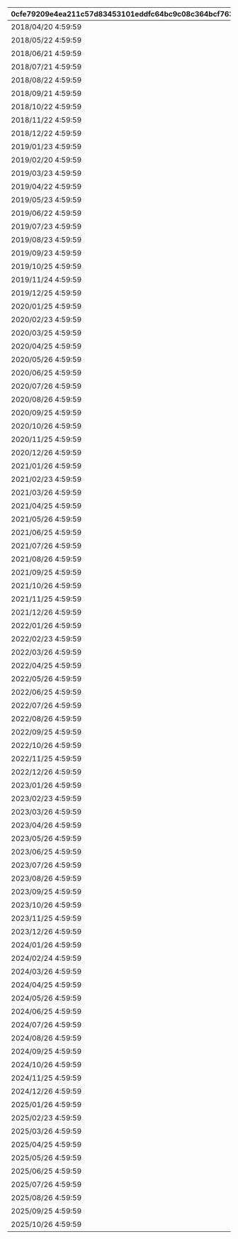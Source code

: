|0cfe79209e4ea211c57d83453101eddfc64bc9c08c364bcf763829f7d723d270|ddb10d749261c4567aef641c0541dfb04fccb24ff9a26dc48c2538dcd7c0a69f|06cada6580e5727da642b54ce8dffe1933b098edd79aa3f8fa6899fc9aeffd98|d20b40dc75ed86f3bc066d2d3e2bf46f826cdc1c81d6d10b8491a19b7a9babd9|98fbc6b6edf27b5b2705d285bc03a8da37e55d58bd419dfdaffb3bfb31470380|814488f0165cee73827f3436ca45f61f42625cfa053a5d9fc14333af2629be17|d4fe48ea6d097f1427d8394028d8fabf89fa842353d9688bde1e5f86f1fc565a|43751cf1b6d8876ee8a5edf25277411141e4f80f1f04c36920baecbda1a3db49|220630e307a389801cee766c7640afe2dfc3c2750fa972992e1c1ead02609c59|77ed6557d9f452e940c6320061d6dedf9b2f7b45212b1b28f6e74c7a9187811b|3e50f17f1289b597668a9356c72d4fa6f519f95b4ce07aea62386eaa6af34979|f54ccc116e5eb9fe8528f059316a14eb4b2f4c003c52684bb9859a0c863702f9|ab845e3418a9d8063c24af62ffa5309aded9ea8039f4e3da5913156a568dcb43|8b7108b223b90a223e537d592a26c5ea47aad65979ea65031dc15c4d07075fdb|a77c356cb8ff70cf4d6b7fae4f9e12795a94f5a2febe2aee8d7a5ae03c568aa4|996ad4a40f14e85de424b08617f033a342650d0e87aa0d73f4b40d41dd29bd5b|86142b86cf0d14935d0a47d0c7820cff71e8894f78c261956a168ef15939737a|eac9f0235716386a5fc399ce7703114db01d5c1995696d6d6c5dd65128f6c734|c70a10f14b1a1d1feca23a0baa3fb0399a825efddb1819594c292f15d898c133|480e2112c0e9c915371a57b1791cbb35e2483acc8b4973d88db70ee71b0231a3|
| --- | --- | --- | --- | --- | --- | --- | --- | --- | --- | --- | --- | --- | --- | --- | --- | --- | --- | --- | --- |
|2018/04/20 4:59:59|2018/04/01|0|40004|2018/04/20 4:59:59|クランバトル開始！クランメンバーと協力して\nモンスターを討伐しよう！|1001|2018/04/01|90|101011|25|0|2018/04/05 17:00:00|0|2018/03/31 23:59:59|1|クランバトル開始！キャラを育成して\nモンスターを討伐しよう！|0|101011|2018/03/21 5:00:00|
|2018/05/22 4:59:59|2018/05/01|0|40004|2018/05/22 4:59:59|クランメンバーと協力して\n強力なモンスターを討伐しよう！|1002|2018/05/01|90|101021|25|0|2018/05/02 17:00:00|0|2018/04/30 23:59:59|1|クランバトル開始！キャラを育成して\nモンスターを討伐しよう！|0|101021|2018/04/20 5:00:00|
|2018/06/21 4:59:59|2018/06/01|0|40004|2018/06/21 4:59:59|クランメンバーと協力して\n強力なモンスターを討伐しよう！|1003|2018/06/01|90|101042|25|0|2018/06/01 17:00:00|0|2018/05/31 23:59:59|1|クランバトル開始！キャラを育成して\nモンスターを討伐しよう！|0|101042|2018/05/22 5:00:00|
|2018/07/21 4:59:59|2018/07/01|0|40004|2018/07/21 4:59:59|クランメンバーと協力して\n強力なモンスターを討伐しよう！|1004|2018/07/01|90|101161|25|0|2018/07/02 17:00:00|0|2018/06/30 23:59:59|1|クランバトル開始！キャラを育成して\nモンスターを討伐しよう！|0|101161|2018/06/21 5:00:00|
|2018/08/22 4:59:59|2018/08/01|0|40004|2018/08/22 4:59:59|クランメンバーと協力して\n強力なモンスターを討伐しよう！|1005|2018/08/01|90|101171|25|0|2018/08/01 17:00:00|0|2018/07/31 23:59:59|1|クランバトル開始！キャラを育成して\nモンスターを討伐しよう！|0|101171|2018/07/21 5:00:00|
|2018/09/21 4:59:59|2018/09/01|0|40004|2018/09/21 4:59:59|クランメンバーと協力して\n強力なモンスターを討伐しよう！|1006|2018/09/01|90|101191|25|0|2018/09/03 17:00:00|0|2018/08/31 23:59:59|1|クランバトル開始！キャラを育成して\nモンスターを討伐しよう！|0|101191|2018/08/22 5:00:00|
|2018/10/22 4:59:59|2018/10/01|0|40004|2018/10/22 4:59:59|クランメンバーと協力して\n強力なモンスターを討伐しよう！|1007|2018/10/01|90|101202|25|0|2018/10/01 17:00:00|0|2018/09/30 23:59:59|1|クランバトル開始！キャラを育成して\nモンスターを討伐しよう！|0|101202|2018/09/21 5:00:00|
|2018/11/22 4:59:59|2018/11/01|0|40004|2018/11/22 4:59:59|クランメンバーと協力して\n強力なモンスターを討伐しよう！|1008|2018/11/01|90|101292|25|0|2018/11/01 17:00:00|0|2018/10/31 23:59:59|1|クランバトル開始！キャラを育成して\nモンスターを討伐しよう！|0|101292|2018/10/22 5:00:00|
|2018/12/22 4:59:59|2018/12/01|0|40004|2018/12/22 4:59:59|クランメンバーと協力して\n強力なモンスターを討伐しよう！|1009|2018/12/01|90|101302|25|0|2018/12/03 18:00:00|0|2018/11/30 23:59:59|1|クランバトル開始！キャラを育成して\nモンスターを討伐しよう！|0|101302|2018/11/22 5:00:00|
|2019/01/23 4:59:59|2018/12/31|0|40004|2019/01/23 4:59:59|クランメンバーと協力して\n強力なモンスターを討伐しよう！|1010|2018/12/31|90|101441|25|0|2018/12/31 15:00:00|0|2018/12/30 23:59:59|1|クランバトル開始！キャラを育成して\nモンスターを討伐しよう！|0|101441|2018/12/22 5:00:00|
|2019/02/20 4:59:59|2019/01/31|0|40004|2019/02/20 4:59:59|クランメンバーと協力して\n強力なモンスターを討伐しよう！|1011|2019/01/31|90|101452|25|0|2019/01/31 15:00:00|0|2019/01/30 23:59:59|1|クランバトル開始！キャラを育成して\nモンスターを討伐しよう！|0|101452|2019/01/23 5:00:00|
|2019/03/23 4:59:59|2019/02/28|0|40004|2019/03/23 4:59:59|クランメンバーと協力して\n強力なモンスターを討伐しよう！|1012|2019/02/28|90|101562|25|0|2019/02/28 15:00:00|0|2019/02/27 23:59:59|1|クランバトル開始！キャラを育成して\nモンスターを討伐しよう！|0|101562|2019/02/20 5:00:00|
|2019/04/22 4:59:59|2019/03/31|0|40004|2019/04/22 4:59:59|クランメンバーと協力して\n強力なモンスターを討伐しよう！|1013|2019/03/31|90|101011|25|0|2019/03/31 15:00:00|0|2019/03/30 23:59:59|1|クランバトル開始！キャラを育成して\nモンスターを討伐しよう！|0|101011|2019/03/23 5:00:00|
|2019/05/23 4:59:59|2019/04/30|0|40004|2019/05/23 4:59:59|クランメンバーと協力して\n強力なモンスターを討伐しよう！|1014|2019/04/30|90|101021|25|0|2019/04/30 15:00:00|0|2019/04/29 23:59:59|1|クランバトル開始！キャラを育成して\nモンスターを討伐しよう！|0|101021|2019/04/22 5:00:00|
|2019/06/22 4:59:59|2019/05/31|0|40004|2019/06/22 4:59:59|クランメンバーと協力して\n強力なモンスターを討伐しよう！|1015|2019/05/31|90|101042|25|0|2019/05/31 15:00:00|0|2019/05/30 23:59:59|1|クランバトル開始！キャラを育成して\nモンスターを討伐しよう！|0|101042|2019/05/23 5:00:00|
|2019/07/23 4:59:59|2019/06/30|0|40004|2019/07/23 4:59:59|クランメンバーと協力して\n強力なモンスターを討伐しよう！|1016|2019/06/30|90|101162|25|0|2019/06/30 15:00:00|0|2019/06/29 23:59:59|1|クランバトル開始！キャラを育成して\nモンスターを討伐しよう！|0|101162|2019/06/22 5:00:00|
|2019/08/23 4:59:59|2019/07/31|0|40004|2019/08/23 4:59:59|クランメンバーと協力して\n強力なモンスターを討伐しよう！|1017|2019/07/31|90|101172|25|0|2019/07/31 15:00:00|0|2019/07/30 23:59:59|1|クランバトル開始！キャラを育成して\nモンスターを討伐しよう！|0|101172|2019/07/23 5:00:00|
|2019/09/23 4:59:59|2019/08/31|0|40004|2019/09/23 4:59:59|クランメンバーと協力して\n強力なモンスターを討伐しよう！|1018|2019/08/31|90|101192|25|0|2019/08/31 15:00:00|0|2019/08/30 23:59:59|1|クランバトル開始！キャラを育成して\nモンスターを討伐しよう！|0|101192|2019/08/23 5:00:00|
|2019/10/25 4:59:59|2019/09/30|0|40004|2019/10/25 4:59:59|クランメンバーと協力して\n強力なモンスターを討伐しよう！|1019|2019/09/30|90|101202|25|0|2019/09/30 15:00:00|0|2019/09/29 23:59:59|1|クランバトル開始！キャラを育成して\nモンスターを討伐しよう！|0|101202|2019/09/23 5:00:00|
|2019/11/24 4:59:59|2019/10/31|0|40004|2019/11/24 4:59:59|クランメンバーと協力して\n強力なモンスターを討伐しよう！|1020|2019/10/31|90|101292|25|0|2019/10/31 15:00:00|0|2019/10/30 23:59:59|1|クランバトル開始！キャラを育成して\nモンスターを討伐しよう！|0|101292|2019/10/25 5:00:00|
|2019/12/25 4:59:59|2019/11/30|0|40004|2019/12/25 4:59:59|クランメンバーと協力して\n強力なモンスターを討伐しよう！|1021|2019/11/30|90|101302|25|0|2019/11/30 15:00:00|0|2019/11/29 23:59:59|1|クランバトル開始！キャラを育成して\nモンスターを討伐しよう！|0|101302|2019/11/24 5:00:00|
|2020/01/25 4:59:59|2019/12/31|0|40004|2020/01/25 4:59:59|クランメンバーと協力して\n強力なモンスターを討伐しよう！|1022|2019/12/31|90|101441|25|0|2019/12/31 15:00:00|0|2019/12/30 23:59:59|1|クランバトル開始！キャラを育成して\nモンスターを討伐しよう！|0|101441|2019/12/25 5:00:00|
|2020/02/23 4:59:59|2020/01/31|0|40004|2020/02/23 4:59:59|クランメンバーと協力して\n強力なモンスターを討伐しよう！|1023|2020/01/31|90|101452|25|0|2020/01/31 15:00:00|0|2020/01/30 23:59:59|1|クランバトル開始！キャラを育成して\nモンスターを討伐しよう！|0|101452|2020/01/25 5:00:00|
|2020/03/25 4:59:59|2020/02/29|0|40004|2020/03/25 4:59:59|クランメンバーと協力して\n強力なモンスターを討伐しよう！|1024|2020/02/29|90|101562|25|0|2020/02/29 15:00:00|0|2020/02/28 23:59:59|1|クランバトル開始！キャラを育成して\nモンスターを討伐しよう！|0|101562|2020/02/23 5:00:00|
|2020/04/25 4:59:59|2020/03/31|0|40004|2020/04/25 4:59:59|クランメンバーと協力して\n強力なモンスターを討伐しよう！|1025|2020/03/31|90|101011|25|0|2020/03/31 15:00:00|0|2020/03/30 23:59:59|1|クランバトル開始！キャラを育成して\nモンスターを討伐しよう！|0|101011|2020/03/25 5:00:00|
|2020/05/26 4:59:59|2020/04/30|0|40004|2020/05/26 4:59:59|クランメンバーと協力して\n強力なモンスターを討伐しよう！|1026|2020/04/30|90|101021|25|0|2020/04/30 15:00:00|0|2020/04/29 23:59:59|1|クランバトル開始！キャラを育成して\nモンスターを討伐しよう！|0|101021|2020/04/25 5:00:00|
|2020/06/25 4:59:59|2020/05/31|0|40004|2020/06/25 4:59:59|クランメンバーと協力して\n強力なモンスターを討伐しよう！|1027|2020/05/31|90|101042|25|0|2020/05/31 15:00:00|0|2020/05/30 23:59:59|1|クランバトル開始！キャラを育成して\nモンスターを討伐しよう！|0|101042|2020/05/26 5:00:00|
|2020/07/26 4:59:59|2020/06/30|0|40004|2020/07/26 4:59:59|クランメンバーと協力して\n強力なモンスターを討伐しよう！|1028|2020/06/30|90|101162|25|0|2020/06/30 15:00:00|0|2020/06/29 23:59:59|1|クランバトル開始！キャラを育成して\nモンスターを討伐しよう！|0|101162|2020/06/25 5:00:00|
|2020/08/26 4:59:59|2020/07/31|0|40004|2020/08/26 4:59:59|クランメンバーと協力して\n強力なモンスターを討伐しよう！|1029|2020/07/31|90|101172|25|0|2020/07/31 15:00:00|0|2020/07/30 23:59:59|1|クランバトル開始！キャラを育成して\nモンスターを討伐しよう！|0|101172|2020/07/26 5:00:00|
|2020/09/25 4:59:59|2020/08/31|0|40004|2020/09/25 4:59:59|クランメンバーと協力して\n強力なモンスターを討伐しよう！|1030|2020/08/31|90|101192|25|0|2020/08/31 15:00:00|0|2020/08/30 23:59:59|1|クランバトル開始！キャラを育成して\nモンスターを討伐しよう！|0|101192|2020/08/26 5:00:00|
|2020/10/26 4:59:59|2020/09/30|0|40004|2020/10/26 4:59:59|クランメンバーと協力して\n強力なモンスターを討伐しよう！|1031|2020/09/30|90|101202|25|0|2020/09/30 15:00:00|0|2020/09/29 23:59:59|1|クランバトル開始！キャラを育成して\nモンスターを討伐しよう！|0|101202|2020/09/25 5:00:00|
|2020/11/25 4:59:59|2020/10/31|0|40004|2020/11/25 4:59:59|クランメンバーと協力して\n強力なモンスターを討伐しよう！|1032|2020/10/31|90|101292|25|0|2020/10/31 15:00:00|0|2020/10/30 23:59:59|1|クランバトル開始！キャラを育成して\nモンスターを討伐しよう！|0|101292|2020/10/26 5:00:00|
|2020/12/26 4:59:59|2020/11/30|0|40004|2020/12/26 4:59:59|クランメンバーと協力して\n強力なモンスターを討伐しよう！|1033|2020/11/30|90|101302|25|0|2020/11/30 15:00:00|0|2020/11/29 23:59:59|1|クランバトル開始！キャラを育成して\nモンスターを討伐しよう！|0|101302|2020/11/25 5:00:00|
|2021/01/26 4:59:59|2020/12/31|0|40004|2021/01/26 4:59:59|クランメンバーと協力して\n強力なモンスターを討伐しよう！|1034|2020/12/31|90|101441|25|0|2020/12/31 15:00:00|0|2020/12/30 23:59:59|1|クランバトル開始！キャラを育成して\nモンスターを討伐しよう！|0|101441|2020/12/26 5:00:00|
|2021/02/23 4:59:59|2021/01/31|0|40004|2021/02/23 4:59:59|クランメンバーと協力して\n強力なモンスターを討伐しよう！|1035|2021/01/31|90|101452|25|0|2021/01/31 15:00:00|0|2021/01/30 23:59:59|1|クランバトル開始！キャラを育成して\nモンスターを討伐しよう！|0|101452|2021/01/26 5:00:00|
|2021/03/26 4:59:59|2021/02/28|0|40004|2021/03/26 4:59:59|クランメンバーと協力して\n強力なモンスターを討伐しよう！|1036|2021/02/28|90|101562|25|0|2021/02/28 15:00:00|0|2021/02/27 23:59:59|1|クランバトル開始！キャラを育成して\nモンスターを討伐しよう！|0|101562|2021/02/23 5:00:00|
|2021/04/25 4:59:59|2021/03/31|0|40004|2021/04/25 4:59:59|クランメンバーと協力して\n強力なモンスターを討伐しよう！|1037|2021/03/31|90|101011|25|0|2021/03/31 15:00:00|0|2021/03/30 23:59:59|1|クランバトル開始！キャラを育成して\nモンスターを討伐しよう！|0|101011|2021/03/26 5:00:00|
|2021/05/26 4:59:59|2021/04/30|0|40004|2021/05/26 4:59:59|クランメンバーと協力して\n強力なモンスターを討伐しよう！|1038|2021/04/30|90|101021|25|0|2021/04/30 15:00:00|0|2021/04/29 23:59:59|1|クランバトル開始！キャラを育成して\nモンスターを討伐しよう！|0|101021|2021/04/25 5:00:00|
|2021/06/25 4:59:59|2021/05/31|0|40004|2021/06/25 4:59:59|クランメンバーと協力して\n強力なモンスターを討伐しよう！|1039|2021/05/31|90|101042|25|0|2021/05/31 15:00:00|0|2021/05/30 23:59:59|1|クランバトル開始！キャラを育成して\nモンスターを討伐しよう！|0|101042|2021/05/26 5:00:00|
|2021/07/26 4:59:59|2021/06/30|0|40004|2021/07/26 4:59:59|クランメンバーと協力して\n強力なモンスターを討伐しよう！|1040|2021/06/30|90|101162|25|0|2021/06/30 15:00:00|0|2021/06/29 23:59:59|1|クランバトル開始！キャラを育成して\nモンスターを討伐しよう！|0|101162|2021/06/25 5:00:00|
|2021/08/26 4:59:59|2021/07/31|0|40004|2021/08/26 4:59:59|クランメンバーと協力して\n強力なモンスターを討伐しよう！|1041|2021/07/31|90|101172|25|0|2021/07/31 15:00:00|0|2021/07/30 23:59:59|1|クランバトル開始！キャラを育成して\nモンスターを討伐しよう！|0|101172|2021/07/26 5:00:00|
|2021/09/25 4:59:59|2021/08/31|0|40004|2021/09/25 4:59:59|クランメンバーと協力して\n強力なモンスターを討伐しよう！|1042|2021/08/31|90|101192|25|0|2021/08/31 15:00:00|0|2021/08/30 23:59:59|1|クランバトル開始！キャラを育成して\nモンスターを討伐しよう！|0|101192|2021/08/26 5:00:00|
|2021/10/26 4:59:59|2021/09/30|0|40004|2021/10/26 4:59:59|クランメンバーと協力して\n強力なモンスターを討伐しよう！|1043|2021/09/30|90|101202|25|0|2021/09/30 15:00:00|0|2021/09/29 23:59:59|1|クランバトル開始！キャラを育成して\nモンスターを討伐しよう！|0|101202|2021/09/25 5:00:00|
|2021/11/25 4:59:59|2021/10/31|0|40004|2021/11/25 4:59:59|クランメンバーと協力して\n強力なモンスターを討伐しよう！|1044|2021/10/31|90|101292|25|0|2021/10/31 15:00:00|0|2021/10/30 23:59:59|1|クランバトル開始！キャラを育成して\nモンスターを討伐しよう！|0|101292|2021/10/26 5:00:00|
|2021/12/26 4:59:59|2021/11/30|0|40004|2021/12/26 4:59:59|クランメンバーと協力して\n強力なモンスターを討伐しよう！|1045|2021/11/30|90|101302|25|0|2021/11/30 15:00:00|0|2021/11/29 23:59:59|1|クランバトル開始！キャラを育成して\nモンスターを討伐しよう！|0|101302|2021/11/25 5:00:00|
|2022/01/26 4:59:59|2021/12/31|0|40004|2022/01/26 4:59:59|クランメンバーと協力して\n強力なモンスターを討伐しよう！|1046|2021/12/31|90|101441|25|0|2021/12/31 15:00:00|0|2021/12/30 23:59:59|1|クランバトル開始！キャラを育成して\nモンスターを討伐しよう！|0|101441|2021/12/26 5:00:00|
|2022/02/23 4:59:59|2022/01/31|0|40004|2022/02/23 4:59:59|クランメンバーと協力して\n強力なモンスターを討伐しよう！|1047|2022/01/31|90|101452|25|0|2022/01/31 15:00:00|0|2022/01/30 23:59:59|1|クランバトル開始！キャラを育成して\nモンスターを討伐しよう！|0|101452|2022/01/26 5:00:00|
|2022/03/26 4:59:59|2022/02/28|0|40004|2022/03/26 4:59:59|クランメンバーと協力して\n強力なモンスターを討伐しよう！|1048|2022/02/28|90|101562|25|0|2022/02/28 15:00:00|0|2022/02/27 23:59:59|1|クランバトル開始！キャラを育成して\nモンスターを討伐しよう！|0|101562|2022/02/23 5:00:00|
|2022/04/25 4:59:59|2022/03/31|0|40004|2022/04/25 4:59:59|クランメンバーと協力して\n強力なモンスターを討伐しよう！|1049|2022/03/31|90|101011|25|0|2022/03/31 15:00:00|0|2022/03/30 23:59:59|1|クランバトル開始！キャラを育成して\nモンスターを討伐しよう！|0|101011|2022/03/26 5:00:00|
|2022/05/26 4:59:59|2022/04/30|0|40004|2022/05/26 4:59:59|クランメンバーと協力して\n強力なモンスターを討伐しよう！|1050|2022/04/30|90|101021|25|0|2022/04/30 15:00:00|0|2022/04/29 23:59:59|1|クランバトル開始！キャラを育成して\nモンスターを討伐しよう！|0|101021|2022/04/25 5:00:00|
|2022/06/25 4:59:59|2022/05/31|0|40004|2022/06/25 4:59:59|クランメンバーと協力して\n強力なモンスターを討伐しよう！|1051|2022/05/31|90|101042|25|0|2022/05/31 15:00:00|0|2022/05/30 23:59:59|1|クランバトル開始！キャラを育成して\nモンスターを討伐しよう！|0|101042|2022/05/26 5:00:00|
|2022/07/26 4:59:59|2022/06/30|0|40004|2022/07/26 4:59:59|クランメンバーと協力して\n強力なモンスターを討伐しよう！|1052|2022/06/30|90|101162|25|0|2022/06/30 15:00:00|0|2022/06/29 23:59:59|1|クランバトル開始！キャラを育成して\nモンスターを討伐しよう！|0|101162|2022/06/25 5:00:00|
|2022/08/26 4:59:59|2022/07/31|0|40004|2022/08/26 4:59:59|クランメンバーと協力して\n強力なモンスターを討伐しよう！|1053|2022/07/31|90|101172|25|0|2022/07/31 15:00:00|0|2022/07/30 23:59:59|1|クランバトル開始！キャラを育成して\nモンスターを討伐しよう！|0|101172|2022/07/26 5:00:00|
|2022/09/25 4:59:59|2022/08/31|0|40004|2022/09/25 4:59:59|クランメンバーと協力して\n強力なモンスターを討伐しよう！|1054|2022/08/31|90|101192|25|0|2022/08/31 15:00:00|0|2022/08/30 23:59:59|1|クランバトル開始！キャラを育成して\nモンスターを討伐しよう！|0|101192|2022/08/26 5:00:00|
|2022/10/26 4:59:59|2022/09/30|0|40004|2022/10/26 4:59:59|クランメンバーと協力して\n強力なモンスターを討伐しよう！|1055|2022/09/30|90|101202|25|0|2022/09/30 15:00:00|0|2022/09/29 23:59:59|1|クランバトル開始！キャラを育成して\nモンスターを討伐しよう！|0|101202|2022/09/25 5:00:00|
|2022/11/25 4:59:59|2022/10/31|0|40004|2022/11/25 4:59:59|クランメンバーと協力して\n強力なモンスターを討伐しよう！|1056|2022/10/31|90|101292|25|0|2022/10/31 15:00:00|0|2022/10/30 23:59:59|1|クランバトル開始！キャラを育成して\nモンスターを討伐しよう！|0|101292|2022/10/26 5:00:00|
|2022/12/26 4:59:59|2022/11/30|0|40004|2022/12/26 4:59:59|クランメンバーと協力して\n強力なモンスターを討伐しよう！|1057|2022/11/30|90|101302|25|0|2022/11/30 15:00:00|0|2022/11/29 23:59:59|1|クランバトル開始！キャラを育成して\nモンスターを討伐しよう！|0|101302|2022/11/25 5:00:00|
|2023/01/26 4:59:59|2022/12/31|0|40004|2023/01/26 4:59:59|クランメンバーと協力して\n強力なモンスターを討伐しよう！|1058|2022/12/31|90|101441|25|0|2022/12/31 15:00:00|0|2022/12/30 23:59:59|1|クランバトル開始！キャラを育成して\nモンスターを討伐しよう！|0|101441|2022/12/26 5:00:00|
|2023/02/23 4:59:59|2023/01/31|0|40004|2023/02/23 4:59:59|クランメンバーと協力して\n強力なモンスターを討伐しよう！|1059|2023/01/31|90|101452|25|0|2023/01/31 15:00:00|0|2023/01/30 23:59:59|1|クランバトル開始！キャラを育成して\nモンスターを討伐しよう！|0|101452|2023/01/26 5:00:00|
|2023/03/26 4:59:59|2023/02/28|0|40004|2023/03/26 4:59:59|クランメンバーと協力して\n強力なモンスターを討伐しよう！|1060|2023/02/28|90|101562|25|0|2023/02/28 15:00:00|0|2023/02/27 23:59:59|1|クランバトル開始！キャラを育成して\nモンスターを討伐しよう！|0|101562|2023/02/23 5:00:00|
|2023/04/26 4:59:59|2023/03/31|0|40004|2023/04/26 4:59:59|クランメンバーと協力して\n強力なモンスターを討伐しよう！|1061|2023/03/31|90|101011|25|0|2023/03/31 15:00:00|0|2023/03/30 23:59:59|1|クランバトル開始！キャラを育成して\nモンスターを討伐しよう！|0|101011|2023/03/26 5:00:00|
|2023/05/26 4:59:59|2023/04/30|0|40004|2023/05/26 4:59:59|クランメンバーと協力して\n強力なモンスターを討伐しよう！|1063|2023/04/30|90|101021|25|0|2023/04/30 15:00:00|0|2023/04/29 23:59:59|1|クランバトル開始！キャラを育成して\nモンスターを討伐しよう！|0|101021|2023/04/26 5:00:00|
|2023/06/25 4:59:59|2023/05/31|0|40004|2023/06/25 4:59:59|クランメンバーと協力して\n強力なモンスターを討伐しよう！|1064|2023/05/31|90|101042|25|0|2023/05/31 15:00:00|0|2023/05/30 23:59:59|1|クランバトル開始！キャラを育成して\nモンスターを討伐しよう！|0|101042|2023/05/26 5:00:00|
|2023/07/26 4:59:59|2023/06/30|0|40004|2023/07/26 4:59:59|クランメンバーと協力して\n強力なモンスターを討伐しよう！|1065|2023/06/30|90|101162|25|0|2023/06/30 15:00:00|0|2023/06/29 23:59:59|1|クランバトル開始！キャラを育成して\nモンスターを討伐しよう！|0|101162|2023/06/25 5:00:00|
|2023/08/26 4:59:59|2023/07/31|0|40004|2023/08/26 4:59:59|クランメンバーと協力して\n強力なモンスターを討伐しよう！|1066|2023/07/31|90|101172|25|0|2023/07/31 15:00:00|0|2023/07/30 23:59:59|1|クランバトル開始！キャラを育成して\nモンスターを討伐しよう！|0|101172|2023/07/26 5:00:00|
|2023/09/25 4:59:59|2023/08/31|0|40004|2023/09/25 4:59:59|クランメンバーと協力して\n強力なモンスターを討伐しよう！|1067|2023/08/31|90|101192|25|0|2023/08/31 15:00:00|0|2023/08/30 23:59:59|1|クランバトル開始！キャラを育成して\nモンスターを討伐しよう！|0|101192|2023/08/26 5:00:00|
|2023/10/26 4:59:59|2023/09/30|0|40004|2023/10/26 4:59:59|クランメンバーと協力して\n強力なモンスターを討伐しよう！|1068|2023/09/30|90|101202|25|0|2023/09/30 15:00:00|0|2023/09/29 23:59:59|1|クランバトル開始！キャラを育成して\nモンスターを討伐しよう！|0|101202|2023/09/25 5:00:00|
|2023/11/25 4:59:59|2023/10/31|0|40004|2023/11/25 4:59:59|クランメンバーと協力して\n強力なモンスターを討伐しよう！|1069|2023/10/31|90|101292|25|0|2023/10/31 15:00:00|0|2023/10/30 23:59:59|1|クランバトル開始！キャラを育成して\nモンスターを討伐しよう！|0|101292|2023/10/26 5:00:00|
|2023/12/26 4:59:59|2023/11/30|0|40004|2023/12/26 4:59:59|クランメンバーと協力して\n強力なモンスターを討伐しよう！|1070|2023/11/30|90|101302|25|0|2023/11/30 15:00:00|0|2023/11/29 23:59:59|1|クランバトル開始！キャラを育成して\nモンスターを討伐しよう！|0|101302|2023/11/25 5:00:00|
|2024/01/26 4:59:59|2023/12/31|0|40004|2024/01/26 4:59:59|クランメンバーと協力して\n強力なモンスターを討伐しよう！|1071|2023/12/31|90|101441|25|0|2023/12/31 15:00:00|0|2023/12/30 23:59:59|1|クランバトル開始！キャラを育成して\nモンスターを討伐しよう！|0|101441|2023/12/26 5:00:00|
|2024/02/24 4:59:59|2024/01/31|0|40004|2024/02/24 4:59:59|クランメンバーと協力して\n強力なモンスターを討伐しよう！|1072|2024/01/31|90|101452|25|0|2024/01/31 15:00:00|0|2024/01/30 23:59:59|1|クランバトル開始！キャラを育成して\nモンスターを討伐しよう！|0|101452|2024/01/26 5:00:00|
|2024/03/26 4:59:59|2024/02/29|0|40004|2024/03/26 4:59:59|クランメンバーと協力して\n強力なモンスターを討伐しよう！|1073|2024/02/29|90|101562|25|0|2024/02/29 15:00:00|0|2024/02/28 23:59:59|1|クランバトル開始！キャラを育成して\nモンスターを討伐しよう！|0|101562|2024/02/24 5:00:00|
|2024/04/25 4:59:59|2024/03/31|0|40004|2024/04/25 4:59:59|クランメンバーと協力して\n強力なモンスターを討伐しよう！|1074|2024/03/31|90|101011|25|0|2024/03/31 15:00:00|0|2024/03/30 23:59:59|1|クランバトル開始！キャラを育成して\nモンスターを討伐しよう！|0|101011|2024/03/26 5:00:00|
|2024/05/26 4:59:59|2024/04/30|0|40004|2024/05/26 4:59:59|クランメンバーと協力して\n強力なモンスターを討伐しよう！|1075|2024/04/30|90|101021|25|0|2024/04/30 15:00:00|0|2024/04/29 23:59:59|1|クランバトル開始！キャラを育成して\nモンスターを討伐しよう！|0|101021|2024/04/25 5:00:00|
|2024/06/25 4:59:59|2024/05/31|0|40004|2024/06/25 4:59:59|クランメンバーと協力して\n強力なモンスターを討伐しよう！|1076|2024/05/31|90|101042|25|0|2024/05/31 15:00:00|0|2024/05/30 23:59:59|1|クランバトル開始！キャラを育成して\nモンスターを討伐しよう！|0|101042|2024/05/26 5:00:00|
|2024/07/26 4:59:59|2024/06/30|0|40004|2024/07/26 4:59:59|クランメンバーと協力して\n強力なモンスターを討伐しよう！|1077|2024/06/30|90|101162|25|0|2024/06/30 15:00:00|0|2024/06/29 23:59:59|1|クランバトル開始！キャラを育成して\nモンスターを討伐しよう！|0|101162|2024/06/25 5:00:00|
|2024/08/26 4:59:59|2024/07/31|0|40004|2024/08/26 4:59:59|クランメンバーと協力して\n強力なモンスターを討伐しよう！|1078|2024/07/31|90|101172|25|0|2024/07/31 15:00:00|0|2024/07/30 23:59:59|1|クランバトル開始！キャラを育成して\nモンスターを討伐しよう！|0|101172|2024/07/26 5:00:00|
|2024/09/25 4:59:59|2024/08/31|0|40004|2024/09/25 4:59:59|クランメンバーと協力して\n強力なモンスターを討伐しよう！|1079|2024/08/31|90|101192|25|0|2024/08/31 15:00:00|0|2024/08/30 23:59:59|1|クランバトル開始！キャラを育成して\nモンスターを討伐しよう！|0|101192|2024/08/26 5:00:00|
|2024/10/26 4:59:59|2024/09/30|0|40004|2024/10/26 4:59:59|クランメンバーと協力して\n強力なモンスターを討伐しよう！|1080|2024/09/30|90|101202|25|0|2024/09/30 15:00:00|0|2024/09/29 23:59:59|1|クランバトル開始！キャラを育成して\nモンスターを討伐しよう！|0|101202|2024/09/25 5:00:00|
|2024/11/25 4:59:59|2024/10/31|0|40004|2024/11/25 4:59:59|クランメンバーと協力して\n強力なモンスターを討伐しよう！|1081|2024/10/31|90|101292|25|0|2024/10/31 15:00:00|0|2024/10/30 23:59:59|1|クランバトル開始！キャラを育成して\nモンスターを討伐しよう！|0|101292|2024/10/26 5:00:00|
|2024/12/26 4:59:59|2024/11/30|0|40004|2024/12/26 4:59:59|クランメンバーと協力して\n強力なモンスターを討伐しよう！|1082|2024/11/30|90|101302|25|0|2024/11/30 15:00:00|0|2024/11/29 23:59:59|1|クランバトル開始！キャラを育成して\nモンスターを討伐しよう！|0|101302|2024/11/25 5:00:00|
|2025/01/26 4:59:59|2024/12/31|0|40004|2025/01/26 4:59:59|クランメンバーと協力して\n強力なモンスターを討伐しよう！|1083|2024/12/31|90|101441|25|0|2024/12/31 15:00:00|0|2024/12/30 23:59:59|1|クランバトル開始！キャラを育成して\nモンスターを討伐しよう！|0|101441|2024/12/26 5:00:00|
|2025/02/23 4:59:59|2025/01/31|0|40004|2025/02/23 4:59:59|クランメンバーと協力して\n強力なモンスターを討伐しよう！|1084|2025/01/31|90|101452|25|0|2025/01/31 15:00:00|0|2025/01/30 23:59:59|1|クランバトル開始！キャラを育成して\nモンスターを討伐しよう！|0|101452|2025/01/26 5:00:00|
|2025/03/26 4:59:59|2025/02/28|0|40004|2025/03/26 4:59:59|クランメンバーと協力して\n強力なモンスターを討伐しよう！|1085|2025/02/28|90|101562|25|0|2025/02/28 15:00:00|0|2025/02/27 23:59:59|1|クランバトル開始！キャラを育成して\nモンスターを討伐しよう！|0|101562|2025/02/23 5:00:00|
|2025/04/25 4:59:59|2025/03/31|0|40004|2025/04/25 4:59:59|クランメンバーと協力して\n強力なモンスターを討伐しよう！|1086|2025/03/31|90|101011|25|0|2025/03/31 15:00:00|0|2025/03/30 23:59:59|1|クランバトル開始！キャラを育成して\nモンスターを討伐しよう！|0|101011|2025/03/26 5:00:00|
|2025/05/26 4:59:59|2025/04/30|0|40004|2025/05/26 4:59:59|クランメンバーと協力して\n強力なモンスターを討伐しよう！|1087|2025/04/30|90|101021|25|0|2025/04/30 15:00:00|0|2025/04/29 23:59:59|1|クランバトル開始！キャラを育成して\nモンスターを討伐しよう！|0|101021|2025/04/25 5:00:00|
|2025/06/25 4:59:59|2025/05/31|0|40004|2025/06/25 4:59:59|クランメンバーと協力して\n強力なモンスターを討伐しよう！|1088|2025/05/31|90|101042|25|0|2025/05/31 15:00:00|0|2025/05/30 23:59:59|1|クランバトル開始！キャラを育成して\nモンスターを討伐しよう！|0|101042|2025/05/26 5:00:00|
|2025/07/26 4:59:59|2025/06/30|0|40004|2025/07/26 4:59:59|クランメンバーと協力して\n強力なモンスターを討伐しよう！|1089|2025/06/30|90|101162|25|0|2025/06/30 15:00:00|0|2025/06/29 23:59:59|1|クランバトル開始！キャラを育成して\nモンスターを討伐しよう！|0|101162|2025/06/25 5:00:00|
|2025/08/26 4:59:59|2025/07/31|0|40004|2025/08/26 4:59:59|クランメンバーと協力して\n強力なモンスターを討伐しよう！|1090|2025/07/31|90|101172|25|0|2025/07/31 15:00:00|0|2025/07/30 23:59:59|1|クランバトル開始！キャラを育成して\nモンスターを討伐しよう！|0|101172|2025/07/26 5:00:00|
|2025/09/25 4:59:59|2025/08/31|0|40004|2025/09/25 4:59:59|クランメンバーと協力して\n強力なモンスターを討伐しよう！|1091|2025/08/31|90|101192|25|0|2025/08/31 15:00:00|0|2025/08/30 23:59:59|1|クランバトル開始！キャラを育成して\nモンスターを討伐しよう！|0|101192|2025/08/26 5:00:00|
|2025/10/26 4:59:59|2025/09/30|0|40004|2025/10/26 4:59:59|クランメンバーと協力して\n強力なモンスターを討伐しよう！|1092|2025/09/30|90|101202|25|0|2025/09/30 15:00:00|0|2025/09/29 23:59:59|1|クランバトル開始！キャラを育成して\nモンスターを討伐しよう！|0|101202|2025/09/25 5:00:00|